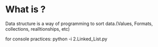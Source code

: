 # What is ?
Data structure is a way of programming to sort data.(Values, Formats, collections, realltionships, etc)

for console practices:
python -i 2.Linked_List.py
